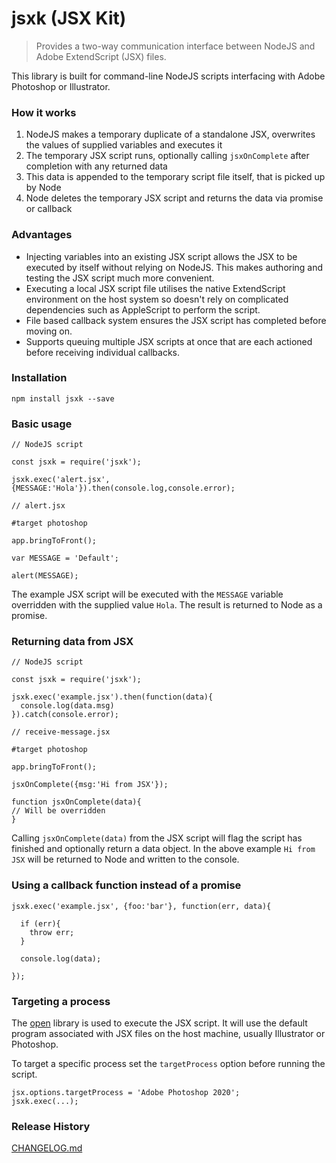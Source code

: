 

# jsxk (JSX Kit)

> Provides a two-way communication interface between NodeJS and Adobe ExtendScript (JSX) files.

This library is built for command-line NodeJS scripts interfacing with Adobe Photoshop or Illustrator.

### How it works

1.  NodeJS makes a temporary duplicate of a standalone JSX, overwrites the values of supplied variables and executes it
2. The temporary JSX script runs, optionally calling `jsxOnComplete` after completion with any returned data
3. This data is appended to the temporary script file itself, that is picked up by Node
4. Node deletes the temporary JSX script and returns the data via promise or callback

### Advantages

- Injecting variables into an existing JSX script allows the JSX to be executed by itself without relying on NodeJS. This makes authoring and testing the JSX script much more convenient.
- Executing a local JSX script file utilises the native ExtendScript environment on the host system so doesn't rely on complicated dependencies such as AppleScript to perform the script.
- File based callback system ensures the JSX script has completed before moving on.
- Supports queuing multiple JSX scripts at once that are each actioned before receiving individual callbacks.

### Installation

```
npm install jsxk --save
```

### Basic usage

```
// NodeJS script

const jsxk = require('jsxk');

jsxk.exec('alert.jsx', {MESSAGE:'Hola'}).then(console.log,console.error);

```

``` 
// alert.jsx

#target photoshop

app.bringToFront();

var MESSAGE = 'Default'; 

alert(MESSAGE);

```

The example JSX script will be executed with the `MESSAGE` variable overridden with the supplied value `Hola`. The result is returned to Node as a promise.

### Returning data from JSX

```
// NodeJS script

const jsxk = require('jsxk');

jsxk.exec('example.jsx').then(function(data){
  console.log(data.msg)
}).catch(console.error);
```

``` 
// receive-message.jsx

#target photoshop

app.bringToFront();

jsxOnComplete({msg:'Hi from JSX'});

function jsxOnComplete(data){
// Will be overridden
}

```

Calling `jsxOnComplete(data)` from the JSX script will flag the script has finished and optionally return a data object. In the above example `Hi from JSX` will be returned to Node and written to the console.

### Using a callback function instead of a promise

```
jsxk.exec('example.jsx', {foo:'bar'}, function(err, data){
  
  if (err){
    throw err;
  }
  
  console.log(data);
  
});
```

### Targeting a process

The [open](https://www.npmjs.com/package/open) library is used to execute the JSX script. It will use the default program associated with JSX files on the host machine, usually Illustrator or Photoshop.

To target a specific process set the `targetProcess` option before running the script.

```
jsx.options.targetProcess = 'Adobe Photoshop 2020';
jsxk.exec(...);
```

### Release History ###

[CHANGELOG.md](CHANGELOG.md)

